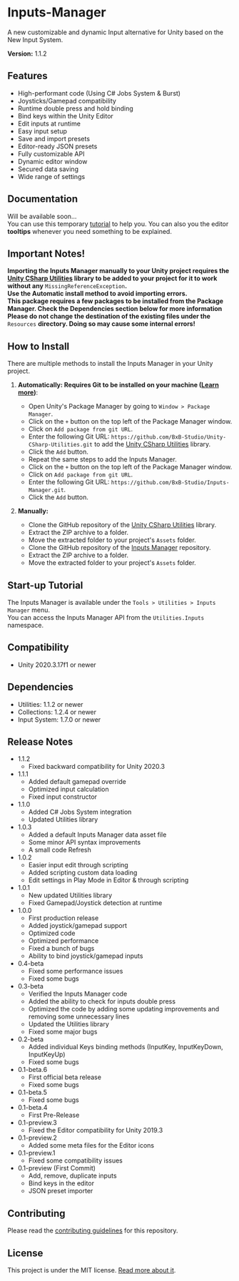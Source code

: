 # Inputs-Manager
A new customizable and dynamic Input alternative for Unity based on the New Input System.

**Version:** 1.1.2

## Features
- High-performant code (Using C# Jobs System & Burst)
- Joysticks/Gamepad compatibility
- Runtime double press and hold binding
- Bind keys within the Unity Editor
- Edit inputs at runtime
- Easy input setup
- Save and import presets
- Editor-ready JSON presets
- Fully customizable API
- Dynamic editor window
- Secured data saving
- Wide range of settings

## Documentation
Will be available soon...<br/>
You can use this temporary [tutorial](https://youtu.be/oZlrqwAjiqQ) to help you. You can also you the editor **tooltips** whenever you need something to be explained.

## Important Notes!
**Importing the Inputs Manager manually to your Unity project requires the [Unity CSharp Utilities](https://www.github.com/BxB-Studio/Unity-CSharp-Utilities) library to be added to your project for it to work without any** `MissingReferenceException`**.<br/>
Use the Automatic install method to avoid importing errors.<br/>
This package requires a few packages to be installed from the Package Manager. Check the Dependencies section below for more information<br/>
Please do not change the destination of the existing files under the** `Resources` **directory. Doing so may cause some internal errors!**

## How to Install
There are multiple methods to install the Inputs Manager in your Unity project.<br/>
1. **Automatically: Requires Git to be installed on your machine ([Learn more](https://docs.unity3d.com/Manual/upm-ui-giturl.html))**:
	- Open Unity's Package Manager by going to `Window > Package Manager`.
	- Click on the `+` button on the top left of the Package Manager window.
	- Click on `Add package from git URL`.
	- Enter the following Git URL: `https://github.com/BxB-Studio/Unity-CSharp-Utilities.git` to add the [Unity CSharp Utilities](https://www.github.com/BxB-Studio/Unity-CSharp-Utilities) library.
	- Click the `Add` button.
	- Repeat the same steps to add the Inputs Manager.
	- Click on the `+` button on the top left of the Package Manager window.
	- Click on `Add package from git URL`.
	- Enter the following Git URL: `https://github.com/BxB-Studio/Inputs-Manager.git`.
	- Click the `Add` button.

2. **Manually:**
	- Clone the GitHub repository of the [Unity CSharp Utilities](https://www.github.com/BxB-Studio/Unity-CSharp-Utilities) library.
	- Extract the ZIP archive to a folder.
	- Move the extracted folder to your project's `Assets` folder.
	- Clone the GitHub repository of the [Inputs Manager](https://www.github.com/BxB-Studio/Inputs-Manager) repository.
	- Extract the ZIP archive to a folder.
	- Move the extracted folder to your project's `Assets` folder.

## Start-up Tutorial
The Inputs Manager is available under the `Tools > Utilities > Inputs Manager` menu.<br/>
You can access the Inputs Manager API from the `Utilities.Inputs` namespace.

## Compatibility
- Unity 2020.3.17f1 or newer<br/>

## Dependencies
- Utilities: 1.1.2 or newer
- Collections: 1.2.4 or newer
- Input System: 1.7.0 or newer

## Release Notes
- 1.1.2
	- Fixed backward compatibility for Unity 2020.3
- 1.1.1
	- Added default gamepad override
	- Optimized input calculation
	- Fixed input constructor
- 1.1.0
	- Added C# Jobs System integration
	- Updated Utilities library
- 1.0.3
	- Added a default Inputs Manager data asset file
	- Some minor API syntax improvements
	- A small code Refresh
- 1.0.2
	- Easier input edit through scripting
	- Added scripting custom data loading
	- Edit settings in Play Mode in Editor & through scripting
- 1.0.1
	- New updated Utilities library
	- Fixed Gamepad/Joystick detection at runtime
- 1.0.0
	- First production release
	- Added joystick/gamepad support
	- Optimized code
	- Optimized performance
	- Fixed a bunch of bugs
	- Ability to bind joystick/gamepad inputs
- 0.4-beta
	- Fixed some performance issues
	- Fixed some bugs
- 0.3-beta
	- Verified the Inputs Manager code
	- Added the ability to check for inputs double press
	- Optimized the code by adding some updating improvements and removing some unnecessary lines
	- Updated the Utilities library
	- Fixed some major bugs
- 0.2-beta
	- Added individual Keys binding methods (InputKey, InputKeyDown, InputKeyUp)
	- Fixed some bugs
- 0.1-beta.6
	- First official beta release
	- Fixed some bugs
- 0.1-beta.5
	- Fixed some bugs
- 0.1-beta.4
	- First Pre-Release
- 0.1-preview.3
	- Fixed the Editor compatibility for Unity 2019.3
- 0.1-preview.2
	- Added some meta files for the Editor icons
- 0.1-preview.1
	- Fixed some compatibility issues
- 0.1-preview (First Commit)
	- Add, remove, duplicate inputs
	- Bind keys in the editor
	- JSON preset importer

## Contributing
Please read the [contributing guidelines](https://github.com/BxB-Studio/Inputs-Manager/blob/master/CONTRIBUTING.md) for this repository.

## License
This project is under the MIT license. [Read more about it](https://github.com/BxB-Studio/Inputs-Manager/blob/master/LICENSE.md).
